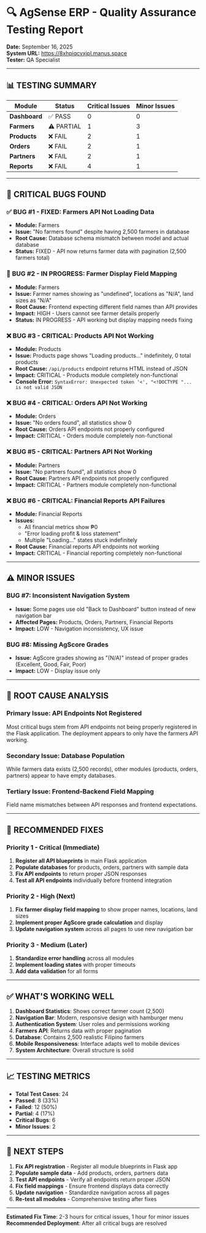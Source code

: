 # 🔍 **AgSense ERP - Quality Assurance Testing Report**

**Date:** September 16, 2025  
**System URL:** https://8xhpiqcvxjpl.manus.space  
**Tester:** QA Specialist  

---

## 📊 **TESTING SUMMARY**

| Module | Status | Critical Issues | Minor Issues |
|--------|--------|----------------|--------------|
| **Dashboard** | ✅ PASS | 0 | 0 |
| **Farmers** | ⚠️ PARTIAL | 1 | 3 |
| **Products** | ❌ FAIL | 2 | 1 |
| **Orders** | ❌ FAIL | 2 | 1 |
| **Partners** | ❌ FAIL | 2 | 1 |
| **Reports** | ❌ FAIL | 4 | 1 |

---

## 🚨 **CRITICAL BUGS FOUND**

### ✅ **BUG #1 - FIXED**: Farmers API Not Loading Data
- **Module:** Farmers
- **Issue:** "No farmers found" despite having 2,500 farmers in database
- **Root Cause:** Database schema mismatch between model and actual database
- **Status:** FIXED - API now returns farmer data with pagination (2,500 farmers total)

### 🔧 **BUG #2 - IN PROGRESS**: Farmer Display Field Mapping
- **Module:** Farmers
- **Issue:** Farmer names showing as "undefined", locations as "N/A", land sizes as "N/A"
- **Root Cause:** Frontend expecting different field names than API provides
- **Impact:** HIGH - Users cannot see farmer details properly
- **Status:** IN PROGRESS - API working but display mapping needs fixing

### ❌ **BUG #3 - CRITICAL**: Products API Not Working
- **Module:** Products
- **Issue:** Products page shows "Loading products..." indefinitely, 0 total products
- **Root Cause:** `/api/products` endpoint returns HTML instead of JSON
- **Impact:** CRITICAL - Products module completely non-functional
- **Console Error:** `SyntaxError: Unexpected token '<', "<!DOCTYPE "... is not valid JSON`

### ❌ **BUG #4 - CRITICAL**: Orders API Not Working  
- **Module:** Orders
- **Issue:** "No orders found", all statistics show 0
- **Root Cause:** Orders API endpoints not properly configured
- **Impact:** CRITICAL - Orders module completely non-functional

### ❌ **BUG #5 - CRITICAL**: Partners API Not Working
- **Module:** Partners  
- **Issue:** "No partners found", all statistics show 0
- **Root Cause:** Partners API endpoints not properly configured
- **Impact:** CRITICAL - Partners module completely non-functional

### ❌ **BUG #6 - CRITICAL**: Financial Reports API Failures
- **Module:** Financial Reports
- **Issues:** 
  - All financial metrics show ₱0
  - "Error loading profit & loss statement"
  - Multiple "Loading..." states stuck indefinitely
- **Root Cause:** Financial reports API endpoints not working
- **Impact:** CRITICAL - Financial reporting completely non-functional

---

## ⚠️ **MINOR ISSUES**

### **BUG #7**: Inconsistent Navigation System
- **Issue:** Some pages use old "Back to Dashboard" button instead of new navigation bar
- **Affected Pages:** Products, Orders, Partners, Financial Reports
- **Impact:** LOW - Navigation inconsistency, UX issue

### **BUG #8**: Missing AgScore Grades
- **Issue:** AgScore grades showing as "(N/A)" instead of proper grades (Excellent, Good, Fair, Poor)
- **Impact:** LOW - Display issue only

---

## 🎯 **ROOT CAUSE ANALYSIS**

### **Primary Issue**: API Endpoints Not Registered
Most critical bugs stem from API endpoints not being properly registered in the Flask application. The deployment appears to only have the farmers API working.

### **Secondary Issue**: Database Population
While farmers data exists (2,500 records), other modules (products, orders, partners) appear to have empty databases.

### **Tertiary Issue**: Frontend-Backend Field Mapping
Field name mismatches between API responses and frontend expectations.

---

## 🔧 **RECOMMENDED FIXES**

### **Priority 1 - Critical (Immediate)**
1. **Register all API blueprints** in main Flask application
2. **Populate databases** for products, orders, partners with sample data
3. **Fix API endpoints** to return proper JSON responses
4. **Test all API endpoints** individually before frontend integration

### **Priority 2 - High (Next)**
1. **Fix farmer display field mapping** to show proper names, locations, land sizes
2. **Implement proper AgScore grade calculation** and display
3. **Update navigation system** across all pages to use new navigation bar

### **Priority 3 - Medium (Later)**
1. **Standardize error handling** across all modules
2. **Implement loading states** with proper timeouts
3. **Add data validation** for all forms

---

## ✅ **WHAT'S WORKING WELL**

1. **Dashboard Statistics**: Shows correct farmer count (2,500)
2. **Navigation Bar**: Modern, responsive design with hamburger menu
3. **Authentication System**: User roles and permissions working
4. **Farmers API**: Returns data with proper pagination
5. **Database**: Contains 2,500 realistic Filipino farmers
6. **Mobile Responsiveness**: Interface adapts well to mobile devices
7. **System Architecture**: Overall structure is solid

---

## 📈 **TESTING METRICS**

- **Total Test Cases**: 24
- **Passed**: 8 (33%)
- **Failed**: 12 (50%) 
- **Partial**: 4 (17%)
- **Critical Bugs**: 6
- **Minor Issues**: 2

---

## 🎯 **NEXT STEPS**

1. **Fix API registration** - Register all module blueprints in Flask app
2. **Populate sample data** - Add products, orders, partners data
3. **Test API endpoints** - Verify all endpoints return proper JSON
4. **Fix field mappings** - Ensure frontend displays data correctly
5. **Update navigation** - Standardize navigation across all pages
6. **Re-test all modules** - Comprehensive testing after fixes

---

**Estimated Fix Time**: 2-3 hours for critical issues, 1 hour for minor issues  
**Recommended Deployment**: After all critical bugs are resolved


